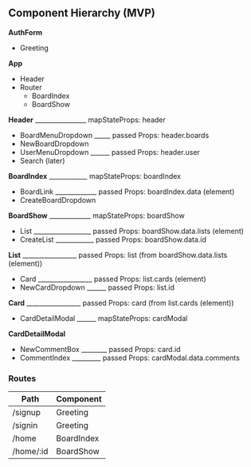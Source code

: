## Component Hierarchy (MVP)

**AuthForm**
  - Greeting

**App**
  - Header
  - Router
    - BoardIndex
    - BoardShow

**Header** ________________ mapStateProps: header
  - BoardMenuDropdown _____ passed Props: header.boards
  - NewBoardDropdown
  - UserMenuDropdown ______ passed Props: header.user
  - Search (later)

**BoardIndex** ____________ mapStateProps: boardIndex
  - BoardLink _____________ passed Props: boardIndex.data (element)
  - CreateBoardDropdown

**BoardShow** _____________ mapStateProps: boardShow
  - List __________________ passed Props: boardShow.data.lists (element)
  - CreateList ____________ passed Props: boardShow.data.id

**List** _________________ passed Props: list (from boardShow.data.lists (element))
  - Card _________________ passed Props: list.cards (element)
  - NewCardDropdown ______ passed Props: list.id

**Card** _________________ passed Props: card (from list.cards (element))
  - CardDetailModal ______ mapStateProps: cardModal

**CardDetailModal**
  - NewCommentBox ________ passed Props: card.id
  - CommentIndex _________ passed Props: cardModal.data.comments

### Routes
  Path               | Component    |
  -------------------|--------------|
  /signup            | Greeting     |
  /signin            | Greeting     |
  /home              | BoardIndex   |
  /home/:id          | BoardShow    |
